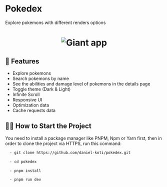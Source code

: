 # Pokedex

Explore pokemons with different renders options

<h1 align="center">
  <img alt="Giant app" src=".github/print.png" />
</h1>

## 🚀 Features

- Explore pokemons
- Search pokemons by name
- See the abilities and damage level of pokemons in the details page
- Toggle theme (Dark & Light)
- Infinite Scroll
- Responsive UI
- Optimization data
- Cache requests data


## 🏃‍♂️ How to Start the Project

You need to install a package manager like PNPM, Npm or Yarn first, then in order to clone the project via HTTPS, run this command:

```bash
  - git clone https://github.com/daniel-koti/pokedex.git
```

```bash
  - cd pokedex 
```

```bash
  - pnpm install 
```

```bash
  - pnpm run dev 
```
    


